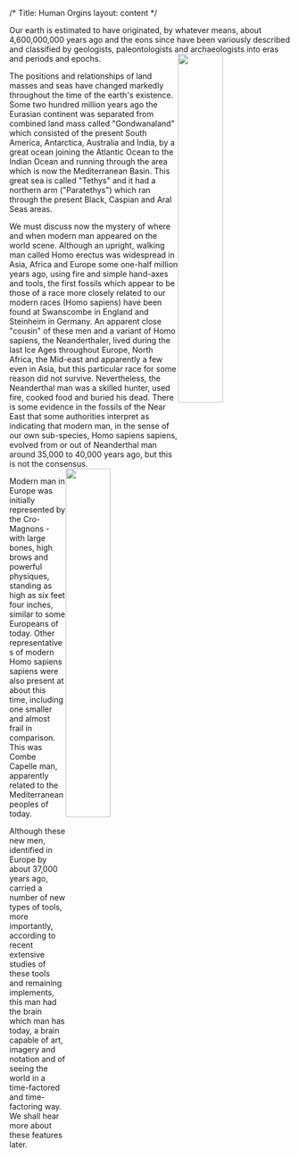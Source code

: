 /*
Title: Human Orgins
layout: content
*/

Our earth is estimated to have originated, by whatever means, about 4,600,000,000 years ago and the eons since have been variously described and classified by geologists, paleontologists and archaeologists into eras and periods and epochs. <img style="float:right;  width:40%;" src="/content/World_History/media/image08.png">

The positions and relationships of land masses and seas have changed markedly throughout the time of the earth's existence. Some two hundred million years ago the Eurasian continent was separated from combined land mass called "Gondwanaland" which consisted of the present South America, Antarctica, Australia and India, by a great ocean joining the Atlantic Ocean to the Indian Ocean and running through the area which is now the Mediterranean Basin. This great sea is called "Tethys" and it had a northern arm ("Paratethys") which ran through the present Black, Caspian and Aral Seas areas.

We must discuss now the mystery of where and when modern man appeared on the world scene. Although an upright, walking man called Homo erectus was widespread in Asia, Africa and Europe some one-half million years ago, using fire and simple hand-axes and tools, the first fossils which appear to be those of a race more closely related to our modern races (Homo sapiens) have been found at Swanscombe in England and Steinheim in Germany. An apparent close "cousin" of these men and a variant of Homo sapiens, the Neanderthaler, lived during the last Ice Ages throughout Europe, North Africa, the Mid-east and apparently a few even in Asia, but this particular race for some reason did not survive. Nevertheless, the Neanderthal man was a skilled hunter, used fire, cooked food and buried his dead. There is some evidence in the fossils of the Near East that some authorities interpret as indicating that modern man, in the sense of our own sub-species, Homo sapiens sapiens, evolved from or out of Neanderthal man around 35,000 to 40,000 years ago, but this is not the consensus. <img style="float:right;  width:40%;" src="/content/World_History/media/image07.png">

Modern man in Europe was initially represented by the Cro-Magnons - with large bones, high brows and powerful physiques, standing as high as six feet four inches, similar to some Europeans of today. Other representatives of modern Homo sapiens sapiens were also present at about this time, including one smaller and almost frail in comparison. This was Combe Capelle man, apparently related to the Mediterranean peoples of today.

Although these new men, identified in Europe by about 37,000 years ago, carried a number of new types of tools, more importantly, according to recent extensive studies of these tools and remaining implements, this man had the brain which man has today, a brain capable of art, imagery and notation and of seeing the world in a time-factored and time-factoring way. We shall hear more about these features later. 


